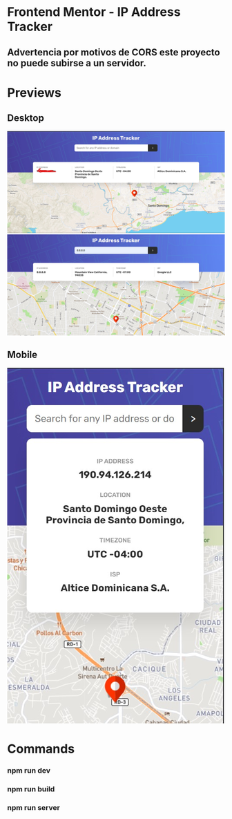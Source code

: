 # Frontend Mentor - IP Address Tracker
## Advertencia por motivos de CORS este proyecto no puede subirse a un servidor.

# Previews
## Desktop
![Desktop preview for the IP Address Tracker coding challenge](./public/images/desktop-preview.jpg)
![Desktop preview for the IP Address Tracker coding challenge 2](./public/images/desktop-preview-2.jpg)

## Mobile
![Mobile preview for the IP Address Tracker coding challenge](./public/images/mobile-preview.jpg)

# Commands

### npm run dev  
### npm run build  
### npm run server
